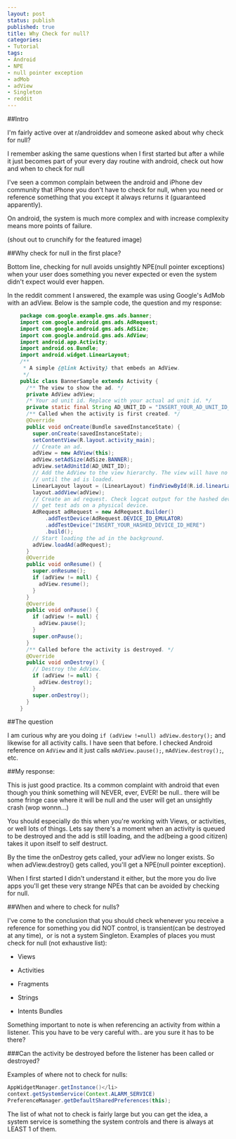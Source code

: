 ```yaml
---
layout: post
status: publish
published: true
title: Why Check for null?
categories:
- Tutorial
tags:
- Android
- NPE
- null pointer exception
- adMob
- adView
- Singleton
- reddit
---
```

##Intro

I'm fairly active over at r/androiddev and someone asked about why check for null? 

I remember asking the same questions when I first started but after a
while it just becomes part of your every day routine with android, check
out how and when to check for null

I've seen a common complain between the android and iPhone dev community
that iPhone you don't have to check for null, when you need or reference
something that you except it always returns it (guaranteed apparently).

On android, the system is much more complex and with increase complexity
means more points of failure.

(shout out to crunchify for the featured image)



##Why check for null in the first place?

Bottom line, checking for null avoids unsightly NPE(null pointer
exceptions) when your user does something you never expected or even the
system didn't expect would ever happen.

In the reddit comment I answered, the example was using Google's AdMob
with an adView. Below is the sample code, the question and my response:

```java
    package com.google.example.gms.ads.banner;
    import com.google.android.gms.ads.AdRequest;
    import com.google.android.gms.ads.AdSize;
    import com.google.android.gms.ads.AdView;
    import android.app.Activity;
    import android.os.Bundle;
    import android.widget.LinearLayout;
    /**
     * A simple {@link Activity} that embeds an AdView.
     */
    public class BannerSample extends Activity {
      /** The view to show the ad. */
      private AdView adView;
      /* Your ad unit id. Replace with your actual ad unit id. */
      private static final String AD_UNIT_ID = "INSERT_YOUR_AD_UNIT_ID_HERE";
      /** Called when the activity is first created. */
      @Override
      public void onCreate(Bundle savedInstanceState) {
        super.onCreate(savedInstanceState);
        setContentView(R.layout.activity_main);
        // Create an ad.
        adView = new AdView(this);
        adView.setAdSize(AdSize.BANNER);
        adView.setAdUnitId(AD_UNIT_ID);
        // Add the AdView to the view hierarchy. The view will have no size
        // until the ad is loaded.
        LinearLayout layout = (LinearLayout) findViewById(R.id.linearLayout);
        layout.addView(adView);
        // Create an ad request. Check logcat output for the hashed device ID to
        // get test ads on a physical device.
        AdRequest adRequest = new AdRequest.Builder()
            .addTestDevice(AdRequest.DEVICE_ID_EMULATOR)
            .addTestDevice("INSERT_YOUR_HASHED_DEVICE_ID_HERE")
            .build();
        // Start loading the ad in the background.
        adView.loadAd(adRequest);
      }
      @Override
      public void onResume() {
        super.onResume();
        if (adView != null) {
          adView.resume();
        }
      }
      @Override
      public void onPause() {
        if (adView != null) {
          adView.pause();
        }
        super.onPause();
      }
      /** Called before the activity is destroyed. */
      @Override
      public void onDestroy() {
        // Destroy the AdView.
        if (adView != null) {
          adView.destroy();
        }
        super.onDestroy();
      }
    }
```

##The question

I am curious why are you doing `if (adView !=null) adView.destory();` and likewise for all activity calls. I have seen that before. 
I checked Android reference on `AdView` and it just calls `mAdView.pause();`, `mAdView.destroy();`, etc.

##My response:

This is just good practice. Its a common complaint with android that even though you think something will NEVER, ever, EVER! be null.. there will be some fringe case where it will be null and the user will get an unsightly crash (wop wonnn...)

You should especially do this when you're working with Views, or activities, or well lots of things. Lets say there's a moment when an activity is queued to be destroyed and the add is still loading, and the ad(being a good citizen) takes it upon itself to self destruct.

By the time the onDestroy gets called, your adView no longer exists. So when adView.destroy() gets called, you'll get a NPE(null pointer exception).

When I first started I didn't understand it either, but the more you do live apps you'll get these very strange NPEs that can be avoided by checking for null.

##When and where to check for nulls?

I've come to the conclusion that you should check whenever you receive a reference for something you did NOT control, is transient(can be destroyed at any time),  or is not a system Singleton. Examples of places you must check for null (not exhaustive list):

* Views

* Activities

* Fragments

* Strings

* Intents Bundles

Something important to note is when referencing an activity from within a listener. This you have to be very careful with.. are you sure it has to be there?

###Can the activity be destroyed before the listener has been called or destroyed?

Examples of where not to check for nulls:

```java
AppWidgetManager.getInstance()</li>
context.getSystemService(Context.ALARM_SERVICE)
PreferenceManager.getDefaultSharedPreferences(this);
```

The list of what not to check is fairly large but you can get the idea, a system service is something the system controls and there is always at LEAST 1 of them.
